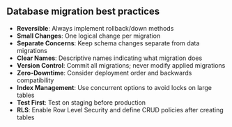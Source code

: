 ## Database migration best practices

- **Reversible**: Always implement rollback/down methods
- **Small Changes**: One logical change per migration
- **Separate Concerns**: Keep schema changes separate from data migrations
- **Clear Names**: Descriptive names indicating what migration does
- **Version Control**: Commit all migrations; never modify applied migrations
- **Zero-Downtime**: Consider deployment order and backwards compatibility
- **Index Management**: Use concurrent options to avoid locks on large tables
- **Test First**: Test on staging before production
- **RLS**: Enable Row Level Security and define CRUD policies after creating tables
